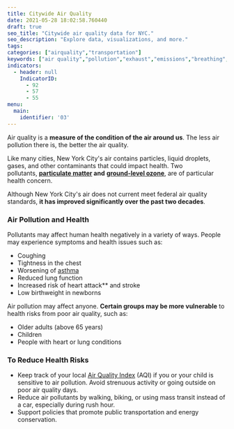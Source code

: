 ```yaml
---
title: Citywide Air Quality
date: 2021-05-28 18:02:58.760440
draft: true
seo_title: "Citywide air quality data for NYC."
seo_description: "Explore data, visualizations, and more."
tags: 
categories: ["airquality","transportation"]
keywords: ["air quality","pollution","exhaust","emissions","breathing","lungs","public health"]
indicators:
  - header: null
    IndicatorID:
      - 92
      - 57
      - 55
menu:
  main:
    identifier: '03'
---
```


Air quality is a **measure of the condition of the air around us**. The less air pollution there is, the better the air quality.

Like many cities, New York City's air contains particles, liquid droplets, gases, and other contaminants that could impact health. Two pollutants, **[particulate matter](http://a816-dohbesp.nyc.gov/IndicatorPublic/Glossary.aspx#Particulate_Matter"%20target="_blank" "Particulate matter") and** [**ground-level ozone**](http://a816-dohbesp.nyc.gov/IndicatorPublic/Glossary.aspx "Glossary"), are of particular health concern.

Although New York City's air does not current meet federal air quality standards, **it has improved significantly over the past two decades**.

### Air Pollution and Health

Pollutants may affect human health negatively in a variety of ways. People may experience symptoms and health issues such as: 

* Coughing
* Tightness in the chest
* Worsening of [asthma](http://www1.nyc.gov/site/doh/health/health-topics/asthma.page "asthma")
* Reduced lung function
* Increased risk of heart attack** and stroke
* Low birthweight in newborns


Air pollution may affect anyone. **Certain groups may be more vulnerable** to health risks from poor air quality, such as:

* Older adults (above 65 years)
* Children
* People with heart or lung conditions

### To Reduce Health Risks

* Keep track of your local [Air Quality Index](http://www.dec.ny.gov/cfmx/extapps/aqi/aqi_forecast.cfm) (AQI) if you or your child is sensitive to air pollution. Avoid strenuous activity or going outside on poor air quality days.
* Reduce air pollutants by walking, biking, or using mass transit instead of a car, especially during rush hour.
* Support policies that promote public transportation and energy conservation.

